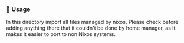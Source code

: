 
### 🚸 Usage

In this directory import all files managed by nixos.
Please check before adding anything there that it couldn't be done by home manager,
as it makes it easier to port to non Nixos systems.


